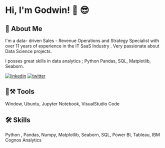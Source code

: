 
# Hi, I'm Godwin! 👋 😎


## 🚀 About Me
I'm a data- driven Sales - Revenue Operations and Strategy Specialist with over 11 years of experience in the IT SaaS Industry  .
Very passionate about Data Science projects.        

I posses great skills in data analytics ; Python Pandas, SQL, Matplotlib, Seaborn.

[![linkedin](https://img.shields.io/badge/linkedin-0A66C2?style=for-the-badge&logo=linkedin&logoColor=white)](https://www.linkedin.com/in/godwinnwalozie//) [![twitter](https://img.shields.io/badge/twitter-1DA1F2?style=for-the-badge&logo=twitter&logoColor=white)](https://twitter.com/godwinnwalozie/)

## 🧰⚒️ Tools 
Window, Ubuntu, Jupyter Notebook, VisualStudio Code
## 🛠 Skills
Python , Pandas, Numpy, Matplotlib, Seaborn, SQL, Power BI, Tableau, IBM Cognos Analytics

